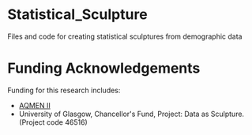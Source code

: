 Statistical_Sculpture
=====================

Files and code for creating statistical sculptures from demographic data

# Funding Acknowledgements

Funding for this research includes:
  - [AQMEN II](http://www.esrc.ac.uk/my-esrc/grants/RES-043-25-0011/outputs/read/e602224c-3ee6-43ef-9c40-ad9f2ae7634a)
  - University of Glasgow, Chancellor's Fund, Project: Data as Sculpture. (Project code 46516)
